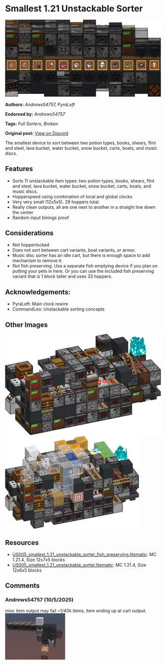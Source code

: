 # Smallest 1.21 Unstackable Sorter
<img alt="area_render_93_.png" src="images/area_render_93_.png?raw=1">

**Authors:** *Andrews54757, PyraLeft*

**Endorsed by:** *Andrews54757*

**Tags:** *Full Sorters, Broken*

**Original post:** [View on Discord](https://discord.com/channels/1375556143186837695/1396166653917790340)

The smallest device to sort between two potion types, books, shears, flint and steel, lava bucket, water bucket, snow bucket, carts, boats, and music discs.
## Features
- Sorts 11 unstackable item types: two potion types, books, shears, flint and steel, lava bucket, water bucket, snow bucket, carts, boats, and music discs.
- Hopperspeed using combination of local and global clocks
- Very very small (12x5x5). 29 hoppers total.
- Really clean outputs, all are one next to another in a straight line down the center
- Random input timings proof
## Considerations
- Not hopperlocked
- Does not sort between cart variants, boat variants, or armor.
- Music disc sorter has an idle cart, but there is enough space to add mechanism to remove it.
- Not fish preserving. Use a separate fish emptying device if you plan on putting your pets in here. Or you can use the included fish preserving variant that is 1 block taller and uses 33 hoppers.

## Acknowledgements:
- PyraLeft: Main clock rewire
- CommandLeo: Unstackable sorting concepts

## Other Images
<img src="images/area_render_92_.png?raw=1">

<img src="images/area_render_97_.png?raw=1" height="300px">

## Resources
- [US005_smallest_1.21_unstackable_sorter_fish_preserving.litematic](attachments/US005_smallest_1.21_unstackable_sorter_fish_preserving.litematic): MC 1.21.4, Size 12x7x5 blocks
- [US005_smallest_1.21_unstackable_sorter.litematic](attachments/US005_smallest_1.21_unstackable_sorter.litematic): MC 1.21.4, Size 12x6x5 blocks

## Comments

### Andrews54757 (10/5/2025)
misc item output may fail ~1/40k items, item ending up at cart output.
<img alt="image.png" src="comments_attachments/1424520448187830354-image.png?raw=1" height="150px">

